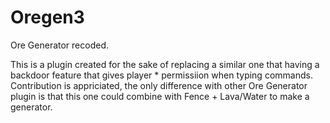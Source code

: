 # Oregen3
Ore Generator recoded.

This is a plugin created for the sake of replacing a similar one that having a backdoor feature that gives player * permissiion when typing commands.
Contribution is appriciated, the only difference with other Ore Generator plugin is that this one could combine with Fence + Lava/Water to make a generator.


